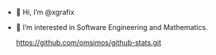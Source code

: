 - 👋 Hi, I’m @xgrafix
- 📐 I’m interested in Software Engineering and Mathematics.

  https://github.com/omsimos/github-stats.git
